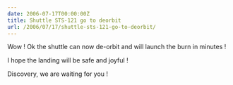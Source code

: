 ```yaml
---
date: 2006-07-17T00:00:00Z
title: Shuttle STS-121 go to deorbit
url: /2006/07/17/shuttle-sts-121-go-to-deorbit/
---
```


Wow ! Ok the shuttle can now de-orbit and will launch the burn in minutes !

I hope the landing will be safe and joyful !

Discovery, we are waiting for you !